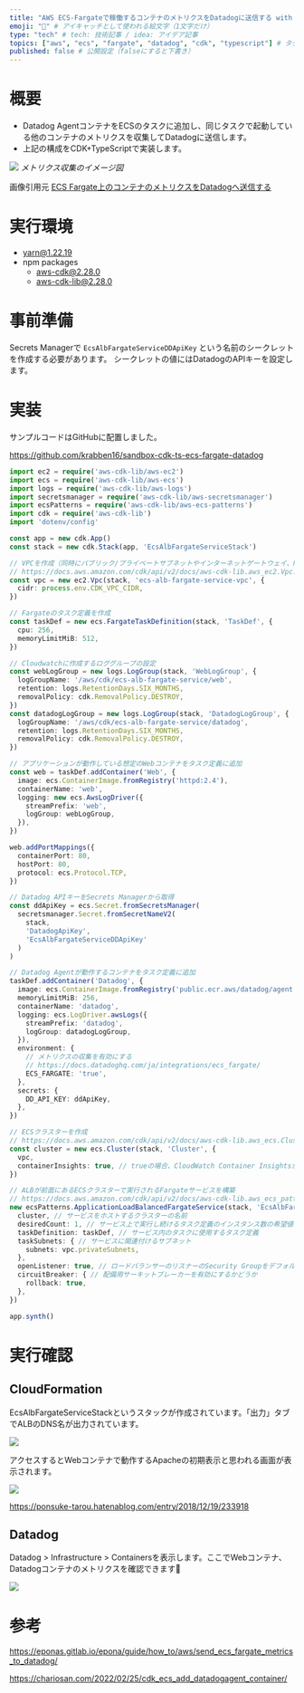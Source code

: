 ```yaml
---
title: "AWS ECS-Fargateで稼働するコンテナのメトリクスをDatadogに送信する with CDK TypeScript" # 記事のタイトル
emoji: "🐶" # アイキャッチとして使われる絵文字（1文字だけ）
type: "tech" # tech: 技術記事 / idea: アイデア記事
topics: ["aws", "ecs", "fargate", "datadog", "cdk", "typescript"] # タグ。["markdown", "rust", "aws"]のように指定する
published: false # 公開設定（falseにすると下書き）
---
```


# 概要
- Datadog AgentコンテナをECSのタスクに追加し、同じタスクで起動している他のコンテナのメトリクスを収集してDatadogに送信します。
- 上記の構成をCDK+TypeScriptで実装します。

![](https://gyazo.com/721776b6dc6aa5bdc593325a85bab74d.png)
*メトリクス収集のイメージ図*

画像引用元 [ECS Fargate上のコンテナのメトリクスをDatadogへ送信する](https://eponas.gitlab.io/epona/guide/how_to/aws/send_ecs_fargate_metrics_to_datadog/)

# 実行環境
- yarn@1.22.19
- npm packages
  - aws-cdk@2.28.0
  - aws-cdk-lib@2.28.0

# 事前準備
Secrets Managerで `EcsAlbFargateServiceDDApiKey` という名前のシークレットを作成する必要があります。
シークレットの値にはDatadogのAPIキーを設定します。

# 実装
サンプルコードはGitHubに配置しました。

https://github.com/krabben16/sandbox-cdk-ts-ecs-fargate-datadog

```ts:index.ts
import ec2 = require('aws-cdk-lib/aws-ec2')
import ecs = require('aws-cdk-lib/aws-ecs')
import logs = require('aws-cdk-lib/aws-logs')
import secretsmanager = require('aws-cdk-lib/aws-secretsmanager')
import ecsPatterns = require('aws-cdk-lib/aws-ecs-patterns')
import cdk = require('aws-cdk-lib')
import 'dotenv/config'

const app = new cdk.App()
const stack = new cdk.Stack(app, 'EcsAlbFargateServiceStack')

// VPCを作成（同時にパブリック/プライベートサブネットやインターネットゲートウェイ、NATゲートウェイなどが作成される）
// https://docs.aws.amazon.com/cdk/api/v2/docs/aws-cdk-lib.aws_ec2.Vpc.html#initializer
const vpc = new ec2.Vpc(stack, 'ecs-alb-fargate-service-vpc', {
  cidr: process.env.CDK_VPC_CIDR,
})

// Fargateのタスク定義を作成
const taskDef = new ecs.FargateTaskDefinition(stack, 'TaskDef', {
  cpu: 256,
  memoryLimitMiB: 512,
})

// Cloudwatchに作成するロググループの設定
const webLogGroup = new logs.LogGroup(stack, 'WebLogGroup', {
  logGroupName: '/aws/cdk/ecs-alb-fargate-service/web',
  retention: logs.RetentionDays.SIX_MONTHS,
  removalPolicy: cdk.RemovalPolicy.DESTROY,
})
const datadogLogGroup = new logs.LogGroup(stack, 'DatadogLogGroup', {
  logGroupName: '/aws/cdk/ecs-alb-fargate-service/datadog',
  retention: logs.RetentionDays.SIX_MONTHS,
  removalPolicy: cdk.RemovalPolicy.DESTROY,
})

// アプリケーションが動作している想定のWebコンテナをタスク定義に追加
const web = taskDef.addContainer('Web', {
  image: ecs.ContainerImage.fromRegistry('httpd:2.4'),
  containerName: 'web',
  logging: new ecs.AwsLogDriver({
    streamPrefix: 'web',
    logGroup: webLogGroup,
  }),
})

web.addPortMappings({
  containerPort: 80,
  hostPort: 80,
  protocol: ecs.Protocol.TCP,
})

// Datadog APIキーをSecrets Managerから取得
const ddApiKey = ecs.Secret.fromSecretsManager(
  secretsmanager.Secret.fromSecretNameV2(
    stack,
    'DatadogApiKey',
    'EcsAlbFargateServiceDDApiKey'
  )
)

// Datadog Agentが動作するコンテナをタスク定義に追加
taskDef.addContainer('Datadog', {
  image: ecs.ContainerImage.fromRegistry('public.ecr.aws/datadog/agent:latest'),
  memoryLimitMiB: 256,
  containerName: 'datadog',
  logging: ecs.LogDriver.awsLogs({
    streamPrefix: 'datadog',
    logGroup: datadogLogGroup,
  }),
  environment: {
    // メトリクスの収集を有効にする
    // https://docs.datadoghq.com/ja/integrations/ecs_fargate/
    ECS_FARGATE: 'true',
  },
  secrets: {
    DD_API_KEY: ddApiKey,
  },
})

// ECSクラスターを作成
// https://docs.aws.amazon.com/cdk/api/v2/docs/aws-cdk-lib.aws_ecs.Cluster.html
const cluster = new ecs.Cluster(stack, 'Cluster', {
  vpc,
  containerInsights: true, // trueの場合、CloudWatch Container Insightsがクラスターに対して有効になる
})

// ALBが前面にあるECSクラスターで実行されるFargateサービスを構築
// https://docs.aws.amazon.com/cdk/api/v2/docs/aws-cdk-lib.aws_ecs_patterns.ApplicationLoadBalancedFargateService.html
new ecsPatterns.ApplicationLoadBalancedFargateService(stack, 'EcsAlbFargateService', {
  cluster, // サービスをホストするクラスターの名前
  desiredCount: 1, // サービス上で実行し続けるタスク定義のインスタンス数の希望値
  taskDefinition: taskDef, // サービス内のタスクに使用するタスク定義
  taskSubnets: { // サービスに関連付けるサブネット
    subnets: vpc.privateSubnets,
  },
  openListener: true, // ロードバランサーのリスナーのSecurity Groupをデフォルトで全トラフィックに開放するかどうか
  circuitBreaker: { // 配備用サーキットブレーカーを有効にするかどうか
    rollback: true,
  },
})

app.synth()
```

# 実行確認
## CloudFormation
EcsAlbFargateServiceStackというスタックが作成されています。「出力」タブでALBのDNS名が出力されています。

![](https://gyazo.com/da02ce66db15c3b9d3380e345c700671.png)

アクセスするとWebコンテナで動作するApacheの初期表示と思われる画面が表示されます。

![](https://gyazo.com/9595f773fb2d8d51a9e9650d409366ce.png)

https://ponsuke-tarou.hatenablog.com/entry/2018/12/19/233918

## Datadog
Datadog > Infrastructure > Containersを表示します。ここでWebコンテナ、Datadogコンテナのメトリクスを確認できます🎉

![](https://gyazo.com/a4c351ace7b3dffdecaca65891362840.png)

# 参考

https://eponas.gitlab.io/epona/guide/how_to/aws/send_ecs_fargate_metrics_to_datadog/

https://chariosan.com/2022/02/25/cdk_ecs_add_datadogagent_container/
